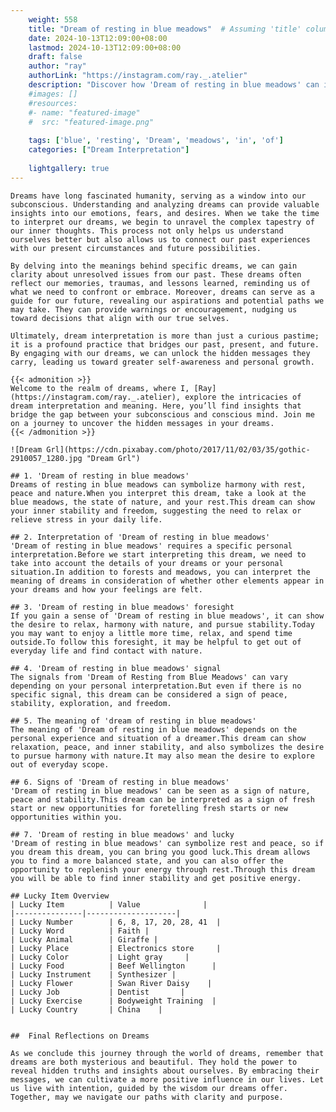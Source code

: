 ```yaml
---
    weight: 558
    title: "Dream of resting in blue meadows"  # Assuming 'title' column exists
    date: 2024-10-13T12:09:00+08:00
    lastmod: 2024-10-13T12:09:00+08:00
    draft: false
    author: "ray"
    authorLink: "https://instagram.com/ray._.atelier"
    description: "Discover how 'Dream of resting in blue meadows' can interpret your future and uncover its significant meanings in your life."
    #images: []
    #resources:
    #- name: "featured-image"
    #  src: "featured-image.png"
    
    tags: ['blue', 'resting', 'Dream', 'meadows', 'in', 'of']
    categories: ["Dream Interpretation"]
    
    lightgallery: true
---
```

    
    Dreams have long fascinated humanity, serving as a window into our subconscious. Understanding and analyzing dreams can provide valuable insights into our emotions, fears, and desires. When we take the time to interpret our dreams, we begin to unravel the complex tapestry of our inner thoughts. This process not only helps us understand ourselves better but also allows us to connect our past experiences with our present circumstances and future possibilities.
    
    By delving into the meanings behind specific dreams, we can gain clarity about unresolved issues from our past. These dreams often reflect our memories, traumas, and lessons learned, reminding us of what we need to confront or embrace. Moreover, dreams can serve as a guide for our future, revealing our aspirations and potential paths we may take. They can provide warnings or encouragement, nudging us toward decisions that align with our true selves.
    
    Ultimately, dream interpretation is more than just a curious pastime; it is a profound practice that bridges our past, present, and future. By engaging with our dreams, we can unlock the hidden messages they carry, leading us toward greater self-awareness and personal growth.
    
    {{< admonition >}}
    Welcome to the realm of dreams, where I, [Ray](https://instagram.com/ray._.atelier), explore the intricacies of dream interpretation and meaning. Here, you’ll find insights that bridge the gap between your subconscious and conscious mind. Join me on a journey to uncover the hidden messages in your dreams.
    {{< /admonition >}}
    
    ![Dream Grl](https://cdn.pixabay.com/photo/2017/11/02/03/35/gothic-2910057_1280.jpg "Dream Grl")
    
    ## 1. 'Dream of resting in blue meadows'
    Dreams of resting in blue meadows can symbolize harmony with rest, peace and nature.When you interpret this dream, take a look at the blue meadows, the state of nature, and your rest.This dream can show your inner stability and freedom, suggesting the need to relax or relieve stress in your daily life.
    
    ## 2. Interpretation of 'Dream of resting in blue meadows'
    'Dream of resting in blue meadows' requires a specific personal interpretation.Before we start interpreting this dream, we need to take into account the details of your dreams or your personal situation.In addition to forests and meadows, you can interpret the meaning of dreams in consideration of whether other elements appear in your dreams and how your feelings are felt.
    
    ## 3. 'Dream of resting in blue meadows' foresight
    If you gain a sense of 'Dream of resting in blue meadows', it can show the desire to relax, harmony with nature, and pursue stability.Today you may want to enjoy a little more time, relax, and spend time outside.To follow this foresight, it may be helpful to get out of everyday life and find contact with nature.
    
    ## 4. 'Dream of resting in blue meadows' signal
    The signals from 'Dream of Resting from Blue Meadows' can vary depending on your personal interpretation.But even if there is no specific signal, this dream can be considered a sign of peace, stability, exploration, and freedom.
    
    ## 5. The meaning of 'dream of resting in blue meadows'
    The meaning of 'Dream of resting in blue meadows' depends on the personal experience and situation of a dreamer.This dream can show relaxation, peace, and inner stability, and also symbolizes the desire to pursue harmony with nature.It may also mean the desire to explore out of everyday scope.
    
    ## 6. Signs of 'Dream of resting in blue meadows'
    'Dream of resting in blue meadows' can be seen as a sign of nature, peace and stability.This dream can be interpreted as a sign of fresh start or new opportunities for foretelling fresh starts or new opportunities within you.
    
    ## 7. 'Dream of resting in blue meadows' and lucky
    'Dream of resting in blue meadows' can symbolize rest and peace, so if you dream this dream, you can bring you good luck.This dream allows you to find a more balanced state, and you can also offer the opportunity to replenish your energy through rest.Through this dream you will be able to find inner stability and get positive energy.
    
    ## Lucky Item Overview
    | Lucky Item          | Value              |
    |---------------|--------------------|
    | Lucky Number        | 6, 8, 17, 20, 28, 41  |
    | Lucky Word          | Faith |
    | Lucky Animal        | Giraffe |
    | Lucky Place         | Electronics store     |
    | Lucky Color         | Light gray     |
    | Lucky Food          | Beef Wellington      |
    | Lucky Instrument    | Synthesizer |
    | Lucky Flower        | Swan River Daisy    |
    | Lucky Job           | Dentist       |
    | Lucky Exercise      | Bodyweight Training  |
    | Lucky Country       | China    |
    
    
    ##  Final Reflections on Dreams
    
    As we conclude this journey through the world of dreams, remember that dreams are both mysterious and beautiful. They hold the power to reveal hidden truths and insights about ourselves. By embracing their messages, we can cultivate a more positive influence in our lives. Let us live with intention, guided by the wisdom our dreams offer. Together, may we navigate our paths with clarity and purpose.
    